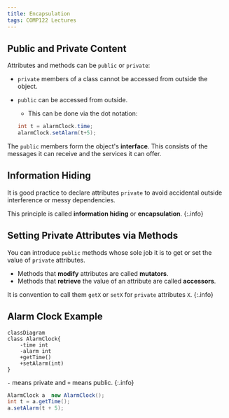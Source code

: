 ```yaml
---
title: Encapsulation
tags: COMP122 Lectures
---
```

## Public and Private Content
Attributes and methods can be `public` or `private`:

* `private` members of a class cannot be accessed from outside the object.
* `public` can be accessed from outside.
	* This can be done via the dot notation:
	
	```java
	int t = alarmClock.time;
	alarmClock.setAlarm(t+5);
	```
The `public` members form the object's **interface**. This consists of the messages it can receive and the services it can offer.

## Information Hiding
It is good practice to declare attributes `private` to avoid accidental outside interference or messy dependencies.

This principle is called **information hiding** or **encapsulation**.
{:.info}

## Setting Private Attributes via Methods
You can introduce `public` methods whose sole job it is to get or set the value of `private` attributes.

* Methods that **modify** attributes are called **mutators**.
* Methods that **retrieve** the value of an attribute are called **accessors**.

It is convention to call them `getX` or `setX` for `private` attributes `X`.
{:.info}

## Alarm Clock Example

```mermaid
classDiagram
class AlarmClock{
	-time int
	-alarm int
	+getTime()
    +setAlarm(int)
}
```

`-` means private and `+` means public.
{:.info}

```java
AlarmClock a  new AlarmClock();
int t = a.getTime();
a.setAlarm(t + 5);
```